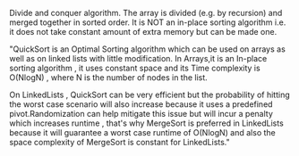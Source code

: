 Divide and conquer algorithm. The array is divided (e.g. by recursion) and merged together in sorted order. It is NOT an in-place sorting algorithm i.e. it does not take constant amount of extra memory but can be made one.

"QuickSort is an Optimal Sorting algorithm which can be used on arrays as well as on linked lists with little modification. In Arrays,it is an In-place sorting algorithm , it uses constant space and its Time complexity is O(NlogN) , where N is the number of nodes in the list.

On LinkedLists , QuickSort can be very efficient but the probability of hitting the worst case scenario will also increase because it uses a predefined pivot.Randomization can help mitigate this issue but will incur a penalty which increases runtime , that's why MergeSort is preferred in LinkedLists because it will guarantee a worst case runtime of O(NlogN) and also the space complexity of MergeSort is constant for LinkedLists."

